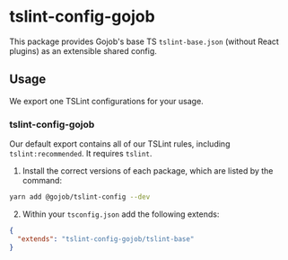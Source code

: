 # tslint-config-gojob

This package provides Gojob's base TS `tslint-base.json` (without React plugins) as an extensible shared config.

## Usage

We export one TSLint configurations for your usage.

### tslint-config-gojob

Our default export contains all of our TSLint rules, including `tslint:recommended`. It requires `tslint`.

1. Install the correct versions of each package, which are listed by the command:

  ```sh
  yarn add @gojob/tslint-config --dev
  ```
  
2. Within your `tsconfig.json` add the following extends:

  ```json
  {
    "extends": "tslint-config-gojob/tslint-base"
  }
  ```
